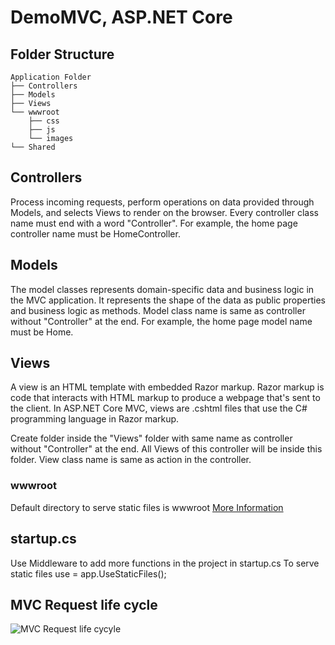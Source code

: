 # DemoMVC, ASP.NET Core

## Folder Structure
```
Application Folder
├── Controllers
├── Models
├── Views
└── wwwroot
    ├── css
    ├── js
    └── images
└── Shared
```

## Controllers
Process incoming requests, perform operations on data provided through Models, and selects Views to render on the browser.
Every controller class name must end with a word "Controller".
For example, the home page controller name must be HomeController.

## Models
The model classes represents domain-specific data and business logic in the MVC application. It represents the shape of the data as public properties and business logic as methods.
Model class name is same as controller without "Controller" at the end.
For example, the home page model name must be Home.


## Views
A view is an HTML template with embedded Razor markup. Razor markup is code that interacts with HTML markup to produce a webpage that's sent to the client. In ASP.NET Core MVC, views are .cshtml files that use the C# programming language in Razor markup.

Create folder inside the "Views" folder with same name as controller without "Controller" at the end.
All Views of this controller will be inside this folder.
View class name is same as action in the controller.

### wwwroot
Default directory to serve static files is wwwroot
[More Information](https://docs.microsoft.com/en-us/aspnet/core/fundamentals/static-files?view=aspnetcore-6.0)

## startup.cs
Use Middleware to add more functions in the project in startup.cs
To serve static files use = app.UseStaticFiles();

## MVC Request life cycle
![MVC Request life cycyle](https://media.geeksforgeeks.org/wp-content/uploads/20220218094015/RequestLifeCycle-660x246.png)
